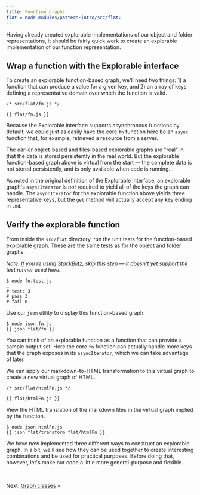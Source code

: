 ```yaml
---
title: Function graphs
flat = node_modules/pattern-intro/src/flat:
---
```


Having already created explorable implementations of our object and folder representations, it should be fairly quick work to create an explorable implementation of our function representation.

## Wrap a function with the Explorable interface

To create an explorable function-based graph, we'll need two things: 1) a function that can produce a value for a given key, and 2) an array of keys defining a representative domain over which the function is valid.

```{{'js'}}
/* src/flat/fn.js */

{{ flat/fn.js }}
```

Because the Explorable interface supports asynchronous functions by default, we could just as easily have the core `fn` function here be an `async` function that, for example, retrieved a resource from a server.

The earlier object-based and files-based explorable graphs are "real" in that the data is stored persistently in the real world. But the explorable function-based graph above is virtual from the start — the complete data is not stored persistently, and is only available when code is running.

As noted in the original definition of the Explorable interface, an explorable graph's `asyncIterator` is _not_ required to yield all of the keys the graph can handle. The `asyncIterator` for the explorable function above yields three representative keys, but the `get` method will actually accept any key ending in `.md`.

## Verify the explorable function

<span class="tutorialStep"></span> From inside the `src/flat` directory, run the unit tests for the function-based explorable graph. These are the same tests as for the object and folder graphs.

_Note: If you're using StackBlitz, skip this step — it doesn't yet support the test runner used here._

```console
$ node fn.test.js
…
# tests 3
# pass 3
# fail 0
```

<span class="tutorialStep"></span> Use our `json` utility to display this function-based graph:

```console
$ node json fn.js
{{ json flat/fn }}
```

You can think of an explorable function as a function that can provide a sample output set. Here the core `fn` function can actually handle more keys that the graph exposes in its `asyncIterator`, which we can take advantage of later.

We can apply our markdown-to-HTML transformation to this virtual graph to create a new virtual graph of HTML.

```{{'js'}}
/* src/flat/htmlFn.js */

{{ flat/htmlFn.js }}
```

<span class="tutorialStep"></span> View the HTML translation of the markdown files in the virtual graph implied by the function.

```console
$ node json htmlFn.js
{{ json flat/transform flat/htmlFn }}
```

We have now implemented three different ways to construct an explorable graph. In a bit, we'll see how they can be used together to create interesting combinations and be used for practical purposes. Before doing that, however, let's make our code a little more general-purpose and flexible.

&nbsp;

Next: [Graph classes](classes.html) »

